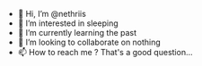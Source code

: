 - 👋 Hi, I’m @nethriis
- 👀 I’m interested in sleeping
- 🌱 I’m currently learning the past
- 💞️ I’m looking to collaborate on nothing
- 📫 How to reach me ? That's a good question...

<!---
DavidAbou/DavidAbou is a ✨ special ✨ repository because its `README.md` (this file) appears on your GitHub profile.
You can click the Preview link to take a look at your changes.
--->
